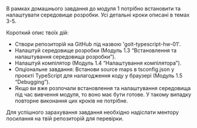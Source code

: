В рамках домашнього завдання до модуля 1 потрібно встановити та налаштувати середовище розробки. Усі детальні кроки описані в темах 3-5.

Короткий опис твоїх дій:

- Створи репозиторій на GitHub під назвою 'goit-typescript-hw-01'.
- Налаштуй середовище розробки (Модуль 1.3 “Встановлення та налаштування середовища розробки”).
- Налаштуй компілятор (Модуль 1.4 “Налаштування компілятора”).
- Опціональне завдання: Встанови source maps в tsconfig.json у проєкті TypeScript для налагодження коду у браузері (Модуль 1.5 “Debugging”).
- Якщо ви вже розпочали встановлення та налаштування середовища під час вивчення модуля, то воно має бути готове. У такому випадку повторне виконання цих кроків не потрібне.

Для успішного зарахування завдання необхідно надіслати ментору посилання на твій репозиторій для перевірки.
